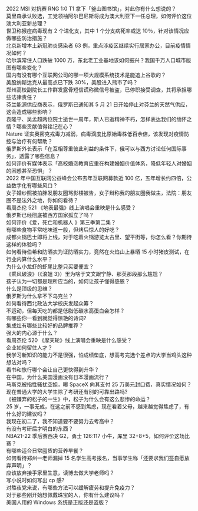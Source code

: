 2022 MSI 对抗赛 RNG 1:0 T1 拿下「釜山图书馆」，对此你有什么想说的？  
莫里森承认败选，工党领袖阿尔巴尼斯将成为澳大利亚下一任总理，如何评价这位澳大利亚新总理？  
世卫称猴痘病毒现有 2 个进化支，其中 1 个分支病死率或达 10％，针对该情况应做哪些防治措施？  
北京新增本土新冠肺炎感染者 63 例，重点涉疫区继续实行居家办公，目前疫情情况如何？  
哈尔滨常住人口跌破 1000 万，东北老工业基地该如何振兴？我国千万人口城市版图有哪些变化？  
国内有没有哪个互联网公司的哪一项大规模系统技术是能追上谷歌的？  
美股纳斯达克从最高点已下跌 30%，美股进入熊市了吗？  
郑州高校副院长工作群发露骨短信谎称微信号被盗，已停职接受调查，其将承担哪些法律责任？  
芬兰能源供应商表示，俄罗斯已通知其 5 月 21 日开始停止对芬兰的天然气供应，这会造成哪些影响？  
袁隆平、吴孟超两位院士逝世一周年，斯人已逝精神不朽，怎样表达我们的缅怀之情？哪些贡献值得铭记在心？  
Nature 证实奥密克戎毒力减弱，病毒滴度比原始毒株低百余倍，该发现对疫情防控与治疗有何帮助？  
俄罗斯外长表示「在互相尊重彼此利益的条件下，俄可以与西方讨论任何国际事务」，透露了哪些信息？  
如何评价有媒体表示「高校婚恋教育应重在构建婚姻价值体系，降低年轻人对婚姻的困惑甚至恐惧」？  
2022 年中国互联网公益峰会公布去年互联网募款近 100 亿，五年增长约四倍，公益数字化有哪些风口？  
女子婚纱照被拍胖发朋友圈骂影楼被告，女子辩称我的朋友圈我做主，法院：朋友圈不是法外之地，你如何看待？  
看周杰伦 521 《地表最强》线上演唱会重映是什么感受？  
俄罗斯已经彻底被西方国家孤立了吗？  
如何评价《爱，死亡和机器人 》第三季第二集？  
有哪些食物平常吃味道一般，但烤后惊人的好吃？  
成都火锅巴士即将上线，对于吃着火锅游览太古里、望平街等，你怎么看？你期待这样的体验吗？  
如何看待伯希和防晒衣为证防晒实力，竟然在火焰山上暴晒 15 小时猪皮测试，在行业内算什么水平？  
为什么小龙虾的虾尾比整只买要便宜？  
《乘风破浪》（《浪姐 3》）里为啥于文文跟宁静、那英那段那么尴尬？  
孩子认为一切都是理所应当的，如何让孩子懂得感恩？  
什么是顶级的思维？  
俄罗斯为什么拿不下乌克兰？  
如何看待西北政法大学校庆发起众筹？  
不运动，但每天吃的都是低脂低碳水高蛋白会怎样？  
有哪些你一看到就觉得惊艳的诗词?  
集成灶有哪些比较好的品牌推荐？  
强大的内心源于什么？  
看周杰伦 520 《摩天轮》线上演唱会重映是什么感受？  
企业如何留住人才？  
我学习新知识的能力不是很强，怕成绩垫底，想高考完选个差点的大学当鸡头这种想法对吗？  
看书和旅行哪个会让自己更快得到升华？  
在中国，为什么美国漫画没有日本漫画流行？  
马斯克被指性骚扰空姐，曝 SpaceX 向其支付 25 万美元封口费，真实情况如何？  
现在普通大学的大学生除了考研还有别的可靠出路吗?  
《被嫌弃的松子的一生》中，松子为什么会有这么悲惨的命运？  
25 岁，一事无成，在这之前不感到焦虑，现在看着父母，越来越觉得焦虑了，有什么好的建议吗？  
我现在初二了，我不知道要不要努力去考高中？  
有没有考研后才明白的东西？  
NBA21-22 季后赛西决 G2，勇士 126:117 小牛，库里 32+8+5，如何评价这场比赛？  
有哪些适合日常囤货的营养早餐？  
如何看待郑州一老师漏掉 15 名学生高考报名，当事学生称「还要求我们签自愿放弃声明」？  
应该放弃接手家里生意，读博去做大学老师吗？  
写小说时如何写出 cp 感?  
对熬夜党来说，有哪些方法可以缓解疲劳和提升免疫力？  
对于那些刚开始想佩戴珠宝的人，你有什么建议吗？  
美国人用的 Windows 系统是正版还是盗版？  

